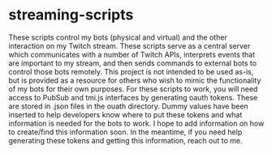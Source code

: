 # streaming-scripts
These scripts control my bots (physical and virtual) and the other interaction on my Twitch stream.
These scripts serve as a central server which communicates with a number of Twitch APIs, interprets events that are important to my stream, and then sends commands to external bots to control those bots remotely.
This project is not intended to be used as-is, but is provided as a resource for others who wish to mimic the functionality of my bots for their own purposes.
For these scripts to work, you will need access to PubSub and tmi.js interfaces by generating oauth tokens. These are stored in .json files in the ouath directory. Dummy values have been inserted to help developers know where to put these tokens and what information is needed for the bots to work. I hope to add information on how to create/find this information soon. In the meantime, if you need help generating these tokens and getting this information, reach out to me.
